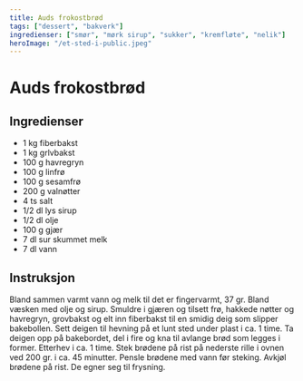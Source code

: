 ```yaml
---
title: Auds frokostbrød
tags: ["dessert", "bakverk"]
ingredienser: ["smør", "mørk sirup", "sukker", "kremfløte", "nelik"]
heroImage: "/et-sted-i-public.jpeg"
---
```


# Auds frokostbrød

## Ingredienser

- 1 kg fiberbakst
- 1 kg grlvbakst
- 100 g havregryn
- 100 g linfrø
- 100 g sesamfrø
- 200 g valnøtter
- 4 ts salt
- 1/2 dl lys sirup
- 1/2 dl olje
- 100 g gjær
- 7 dl sur skummet melk
- 7 dl vann

## Instruksjon

Bland sammen varmt vann og melk til det er fingervarmt, 37 gr. Bland væsken med olje og sirup. Smuldre i gjæren og tilsett frø, hakkede nøtter og havregryn, grovbakst og elt inn fiberbakst til en smidig deig som slipper bakebollen. Sett deigen til hevning på et lunt sted under plast i ca. 1 time. Ta deigen opp på bakebordet, del i fire og kna til avlange brød som legges i former. Etterhev i ca. 1 time. Stek brødene på rist på nederste rille i ovnen ved 200 gr. i ca. 45 minutter. Pensle brødene med vann før steking. Avkjøl brødene på rist. De egner seg til frysning.
